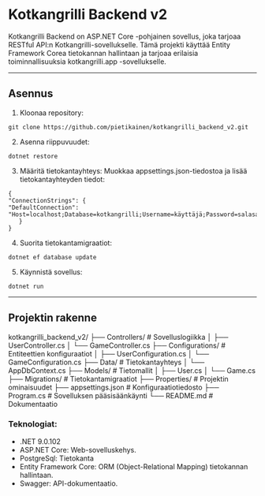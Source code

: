 # Kotkangrilli Backend v2

Kotkangrilli Backend on ASP.NET Core -pohjainen sovellus, joka tarjoaa RESTful API:n Kotkangrilli-sovellukselle. Tämä projekti käyttää Entity Framework Corea tietokannan hallintaan ja tarjoaa erilaisia toiminnallisuuksia kotkangrilli.app -sovellukselle.

---

## Asennus

1. Kloonaa repository:

```
git clone https://github.com/pietikainen/kotkangrilli_backend_v2.git
```

2. Asenna riippuvuudet:

`dotnet restore`

3. Määritä tietokantayhteys:  Muokkaa appsettings.json-tiedostoa ja lisää tietokantayhteyden tiedot:

```
{
"ConnectionStrings": {
"DefaultConnection": "Host=localhost;Database=kotkangrilli;Username=käyttäjä;Password=salasana"
   }
}
```

4. Suorita tietokantamigraatiot:

`dotnet ef database update`

5. Käynnistä sovellus:

`dotnet run`

---

## Projektin rakenne

kotkangrilli_backend_v2/
├── Controllers/       # Sovelluslogiikka
│   ├── UserController.cs
│   └── GameController.cs
├── Configurations/    # Entiteettien konfiguraatiot
│   ├── UserConfiguration.cs
│   └── GameConfiguration.cs
├── Data/              # Tietokantayhteys
│   └── AppDbContext.cs
├── Models/            # Tietomallit
│   ├── User.cs
│   └── Game.cs
├── Migrations/        # Tietokantamigraatiot
├── Properties/        # Projektin ominaisuudet
├── appsettings.json   # Konfiguraatiotiedosto
├── Program.cs         # Sovelluksen pääsisäänkäynti
└── README.md          # Dokumentaatio

### Teknologiat:

* .NET 9.0.102
* ASP.NET Core: Web-sovelluskehys.
* PostgreSql: Tietokanta
* Entity Framework Core: ORM (Object-Relational Mapping) tietokannan hallintaan.
* Swagger: API-dokumentaatio.
